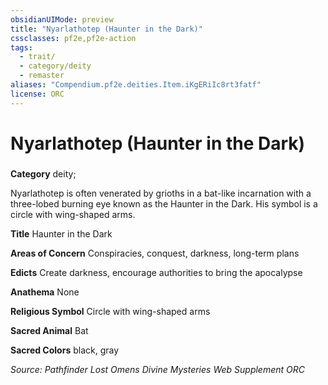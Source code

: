 ```yaml
---
obsidianUIMode: preview
title: "Nyarlathotep (Haunter in the Dark)"
cssclasses: pf2e,pf2e-action
tags:
  - trait/
  - category/deity
  - remaster
aliases: "Compendium.pf2e.deities.Item.iKgERiIc8rt3fatf"
license: ORC
---
```

# Nyarlathotep (Haunter in the Dark)

### 

**Category** deity; 




Nyarlathotep is often venerated by grioths in a bat-like incarnation with a three-lobed burning eye known as the Haunter in the Dark. His symbol is a circle with wing-shaped arms.

**Title** Haunter in the Dark

**Areas of Concern** Conspiracies, conquest, darkness, long-term plans

**Edicts** Create darkness, encourage authorities to bring the apocalypse

**Anathema** None

**Religious Symbol** Circle with wing-shaped arms

**Sacred Animal** Bat

**Sacred Colors** black, gray

*Source: Pathfinder Lost Omens Divine Mysteries Web Supplement*
*ORC*